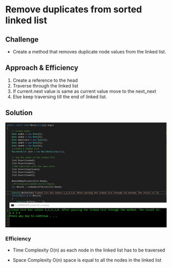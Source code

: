 # Remove duplicates from sorted linked list


## Challenge
- Create a method that removes duplicate node values from the linked list.

## Approach & Efficiency
1. Create a reference to the head
2. Traverse through the linked list
3. If current.next value is same as current value move to the next_next
4. Else keep traversing till the end of linked list.

## Solution
![Remove dupliactes in sorted linked list](/Assets/LinkedListRemoveDuplicates.jpg)

### Efficiency
* Time Complexity
O(n) as each node in the linked list has to be traversed

* Space Complexity
O(n) space is equal to all the nodes in the linked list